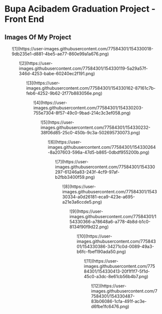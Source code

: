# Bupa Acibadem Graduation Project - Front End
## Images Of My Project
<ul> ![1](https://user-images.githubusercontent.com/77584301/154330018-9db235e1-d881-4be5-ae77-860e99a1a676.png)
<ul> ![2](https://user-images.githubusercontent.com/77584301/154330119-5a29a57f-346d-4253-babe-60240ec2f191.png)
<ul> ![3](https://user-images.githubusercontent.com/77584301/154330162-87161c7b-feb6-4252-9b62-2f77b883056e.png)
<ul> ![4](https://user-images.githubusercontent.com/77584301/154330203-755e7304-8f57-49c0-9bad-214c3c3ef058.png)
<ul> ![5](https://user-images.githubusercontent.com/77584301/154330232-38f06d85-25c0-450b-9c3a-502695730073.png)
<ul> ![6](https://user-images.githubusercontent.com/77584301/154330264-8a207603-596a-47d5-b865-0dbdf955200b.png)
<ul> ![7](https://user-images.githubusercontent.com/77584301/154330297-61246a83-243f-4cf9-97af-b2fbb3400f59.png)
<ul> ![8](https://user-images.githubusercontent.com/77584301/154330334-a0d26181-eca9-423e-a695-a21e3a6ccde5.png)
<ul> ![9](https://user-images.githubusercontent.com/77584301/154330366-a78648a6-a778-4b8d-b1c0-8134f90f9d22.png)
<ul> ![10](https://user-images.githubusercontent.com/77584301/154330386-34271c0d-0089-49a3-b6fc-fbef190ada50.png)
<ul> ![11](https://user-images.githubusercontent.com/77584301/154330413-20f1f1f7-5f1d-45c0-a3dc-8e61cb56b4b7.png)
<ul> ![12](https://user-images.githubusercontent.com/77584301/154330487-83b06086-1cfa-491f-ac3e-d6fbe1fc6476.png)












